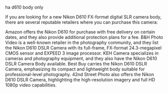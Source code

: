 ha d610 body only

If you are looking for a new Nikon D610 FX-format digital SLR camera body, there are several reputable retailers where you can purchase this camera:

Amazon offers the Nikon D610 for purchase with free delivery on certain dates, and they also provide additional protection plans for a fee​​.
B&H Photo Video is a well-known retailer in the photography community, and they list the Nikon D610 DSLR Camera with its full-frame, FX-format 24.3-megapixel CMOS sensor and EXPEED 3 image processor​​.
KEH Camera specializes in cameras and photography equipment, and they also have the Nikon D610 DSLR Camera Body available​​.
Best Buy carries the Nikon D610 DSLR Camera, emphasizing its compact and lightweight body suitable for professional-level photography​​.
42nd Street Photo also offers the Nikon D610 DSLR Camera, highlighting the high-resolution imagery and full HD 1080p video capabilities​​.